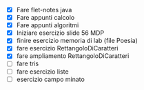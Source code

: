 - [x] Fare flet-notes java
- [x] Fare appunti calcolo
- [x] Fare appunti algoritmi
- [x] Iniziare esercizio slide 56 MDP
- [x] finire esercizio memoria di lab (file Poesia)
- [x] fare esercizio RettangoloDiCaratteri
- [x] fare ampliamento RettangoloDiCaratteri
- [ ] fare tris
- [ ] fare esercizio liste
- [ ] esercizio campo minato